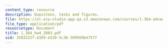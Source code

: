 ```yaml
---
content_type: resource
description: Quesitons, tasks and figures.
file: https://ol-ocw-studio-app-qa.s3.amazonaws.com/courses/1-364-advanced-geotechnical-engineering-fall-2003/3583222f4169e5205c36399569b47577_1_364_hw4_2003.pdf
file_type: application/pdf
resourcetype: Document
title: 1_364_hw4_2003.pdf
uid: 3583222f-4169-e520-5c36-399569b47577
---
```

